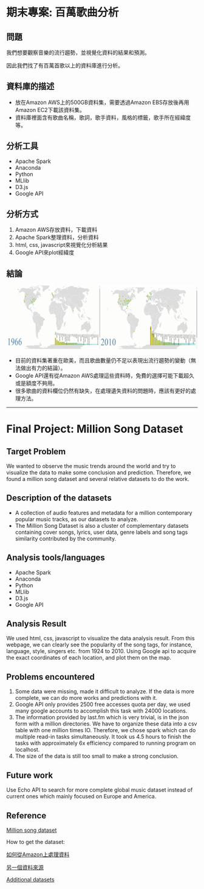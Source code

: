 # 期末專案: 百萬歌曲分析

## 問題

我們想要觀察音樂的流行趨勢，並視覺化資料的結果和預測。

因此我們找了有百萬首歌以上的資料庫進行分析。

## 資料庫的描述

- 放在Amazon AWS上的500GB資料集，需要透過Amazon EBS存放後再用Amazon EC2下載該資料集。
- 資料庫裡面含有歌曲名稱，歌詞，歌手資料，風格的標籤，歌手所在經緯度等。

## 分析工具

- Apache Spark 
- Anaconda
- Python
- MLlib
- D3.js
- Google API

## 分析方式

1. Amazon AWS存放資料，下載資料
2. Apache Spark整理資料，分析資料
3. html, css, javascript來視覺化分析結果
4. Google API來plot經緯度

## 結論

![](./trend.png)

- 目前的資料集著重在歐美，而且歌曲數量仍不足以表現出流行趨勢的變動（無法做出有力的結論）。
- Google API還有從Amazon AWS處理這些資料時，免費的選擇可能下載超久或是額度不夠用。
- 很多歌曲的資料欄位仍然有缺失，在處理遺失資料的問題時，應該有更好的處理方法。

---

# Final Project: Million Song Dataset

## Target Problem

We wanted to observe the music trends around the world and try to visualize the
data to make some conclusion and prediction. Therefore, we found a million song
dataset and several relative datasets to do the work.

## Description of the datasets

- A collection of audio features and metadata for a million contemporary popular
music tracks, as our datasets to analyze. 
- The Million Song Dataset is also a cluster of complementary datasets containing cover songs, lyrics, user data, genre labels and song tags similarity contributed by the community.

## Analysis tools/languages

- Apache Spark 
- Anaconda
- Python
- MLlib
- D3.js
- Google API

## Analysis Result

We used html, css, javascript to visualize the data analysis result. From this webpage, we can clearly see the popularity of the song tags, for instance, language, style, singers etc. from 1924 to 2010.
Using Google api to acquire the exact coordinates of each location, and plot them on the map.

## Problems encountered

1. Some data were missing, made it difficult to analyze. If the data is more complete, we can do more works and predictions with it.
2. Google API only provides 2500 free accesses quota per day, we used many google accounts to accomplish this task with 24000 locations.
3. The information provided by last.fm which is very trivial, is in the json form with a million directories. We have to organize these data into a csv table with one million times IO. Therefore, we chose spark which can do multiple read-in tasks simultaneously. It took us 4.5 hours to finish the tasks with approximately 6x efficiency compared to running program on localhost.
4. The size of the data is still too small to make a strong conclusion.

## Future work

 Use Echo API to search for more complete global music dataset instead of current ones which mainly focused on Europe and America.

 ## Reference

[Million song dataset](http://labrosa.ee.columbia.edu/millionsong/)

How to get the dataset:

[如何從Amazon上處理資料](https://github.com/w22116972/2016spring_project/blob/master/BigData/How%20to%20download%20open%20dataset%20on%20Amazon.md)

[另一個資料來源](http://labrosa.ee.columbia.edu/millionsong/pages/gettingFdataset) 
 
[Additional datasets](http://labrosa.ee.columbia.edu/millionsong/pages/additional-datasets)
